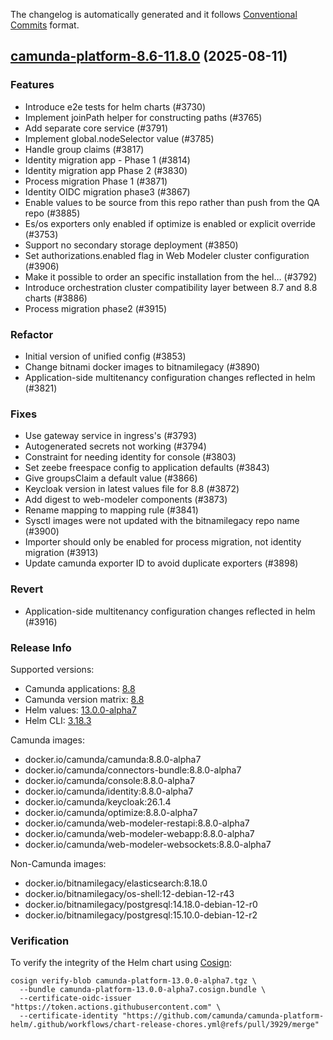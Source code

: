 The changelog is automatically generated and it follows [Conventional Commits](https://www.conventionalcommits.org/en/v1.0.0/) format.

## [camunda-platform-8.6-11.8.0](https://github.com/camunda/camunda-platform-helm/releases/tag/camunda-platform-8.6-11.8.0) (2025-08-11)

### Features

- Introduce e2e tests for helm charts (#3730)
- Implement joinPath helper for constructing paths (#3765)
- Add separate core service (#3791)
- Implement global.nodeSelector value (#3785)
- Handle group claims (#3817)
- Identity migration app - Phase 1 (#3814)
- Identity migration app Phase 2 (#3830)
- Process migration Phase 1 (#3871)
- Identity OIDC migration phase3 (#3867)
- Enable values to be source from this repo rather than push from the QA repo (#3885)
- Es/os exporters only enabled if optimize is enabled or explicit override (#3753)
- Support no secondary storage deployment (#3850)
- Set authorizations.enabled flag in Web Modeler cluster configuration (#3906)
- Make it possible to order an specific installation from the hel… (#3792)
- Introduce orchestration cluster compatibility layer between 8.7 and 8.8 charts (#3886)
- Process migration phase2 (#3915)

### Refactor

- Initial version of unified config (#3853)
- Change bitnami docker images to bitnamilegacy (#3890)
- Application-side multitenancy configuration changes reflected in helm (#3821)

### Fixes

- Use gateway service in ingress's (#3793)
- Autogenerated secrets not working (#3794)
- Constraint for needing identity for console (#3803)
- Set zeebe freespace config to application defaults (#3843)
- Give groupsClaim a default value (#3866)
- Keycloak version in latest values file for 8.8 (#3872)
- Add digest to web-modeler components (#3873)
- Rename mapping to mapping rule (#3841)
- Sysctl images were not updated with the bitnamilegacy repo name (#3900)
- Importer should only be enabled for process migration, not identity migration (#3913)
- Update camunda exporter ID to avoid duplicate exporters (#3898)

### Revert

- Application-side multitenancy configuration changes reflected in helm (#3916)

<!-- generated by git-cliff -->
### Release Info

Supported versions:

- Camunda applications: [8.8](https://github.com/camunda/camunda/releases?q=tag%3A8.8&expanded=true)
- Camunda version matrix: [8.8](https://helm.camunda.io/camunda-platform/version-matrix/camunda-8.8)
- Helm values: [13.0.0-alpha7](https://artifacthub.io/packages/helm/camunda/camunda-platform/13.0.0-alpha7#parameters)
- Helm CLI: [3.18.3](https://github.com/helm/helm/releases/tag/v3.18.3)

Camunda images:

- docker.io/camunda/camunda:8.8.0-alpha7
- docker.io/camunda/connectors-bundle:8.8.0-alpha7
- docker.io/camunda/console:8.8.0-alpha7
- docker.io/camunda/identity:8.8.0-alpha7
- docker.io/camunda/keycloak:26.1.4
- docker.io/camunda/optimize:8.8.0-alpha7
- docker.io/camunda/web-modeler-restapi:8.8.0-alpha7
- docker.io/camunda/web-modeler-webapp:8.8.0-alpha7
- docker.io/camunda/web-modeler-websockets:8.8.0-alpha7

Non-Camunda images:

- docker.io/bitnamilegacy/elasticsearch:8.18.0
- docker.io/bitnamilegacy/os-shell:12-debian-12-r43
- docker.io/bitnamilegacy/postgresql:14.18.0-debian-12-r0
- docker.io/bitnamilegacy/postgresql:15.10.0-debian-12-r2

### Verification

To verify the integrity of the Helm chart using [Cosign](https://docs.sigstore.dev/signing/quickstart/):

```shell
cosign verify-blob camunda-platform-13.0.0-alpha7.tgz \
  --bundle camunda-platform-13.0.0-alpha7.cosign.bundle \
  --certificate-oidc-issuer "https://token.actions.githubusercontent.com" \
  --certificate-identity "https://github.com/camunda/camunda-platform-helm/.github/workflows/chart-release-chores.yml@refs/pull/3929/merge"
```
